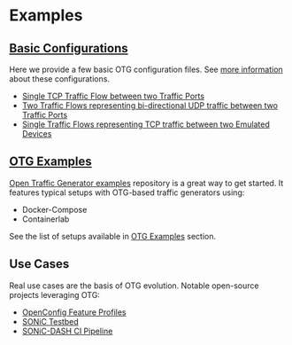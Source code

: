 # Examples

## [Basic Configurations](examples/basic.md)

Here we provide a few basic OTG configuration files. See [more information](examples/basic.md) about these configurations.

* [Single TCP Traffic Flow between two Traffic Ports](examples/flow.otg.yaml)
* [Two Traffic Flows representing bi-directional UDP traffic between two Traffic Ports](examples/bidir-flow.otg.yaml)
* [Single Traffic Flows representing TCP traffic between two Emulated Devices](examples/device-flow.otg.yaml)

## [OTG Examples](examples/otg-examples.md)

[Open Traffic Generator examples](https://github.com/open-traffic-generator/otg-examples) repository is a great way to get started. It features typical setups with OTG-based traffic generators using:

* Docker-Compose
* Containerlab

See the list of setups available in [OTG Examples](examples/otg-examples.md) section.

## Use Cases
 
Real use cases are the basis of OTG evolution. Notable open-source projects leveraging OTG:
 
* [OpenConfig Feature Profiles](https://github.com/openconfig/featureprofiles)
* [SONiC Testbed](https://github.com/sonic-net/sonic-mgmt)
* [SONiC-DASH CI Pipeline](https://github.com/Azure/DASH)